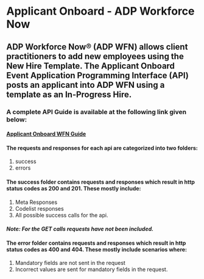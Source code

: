 
# **Applicant Onboard - ADP Workforce Now**

## ADP Workforce Now® (ADP WFN) allows client practitioners to add new employees using the New Hire Template.  The Applicant Onboard Event Application Programming Interface (API) posts an applicant into ADP WFN using a template as an In-Progress Hire.

### A complete API Guide is available at the following link given below:
#### [Applicant Onboard WFN Guide](https://developers.adp.com/)

#### The requests and responses for each api are categorized into two folders:

1. success
2. errors

#### The success folder contains requests and responses which result in http status codes as 200 and 201. These mostly include: 

1. Meta Responses
2. Codelist responses
3. All possible success calls for the api.

#### *Note: For the GET calls requests have not been included.*

#### The error folder contains requests and responses which result in http status codes as 400 and 404. These mostly include scenarios where: 

1. Mandatory fields are not sent in the request
2. Incorrect values are sent for mandatory fields in the request.


